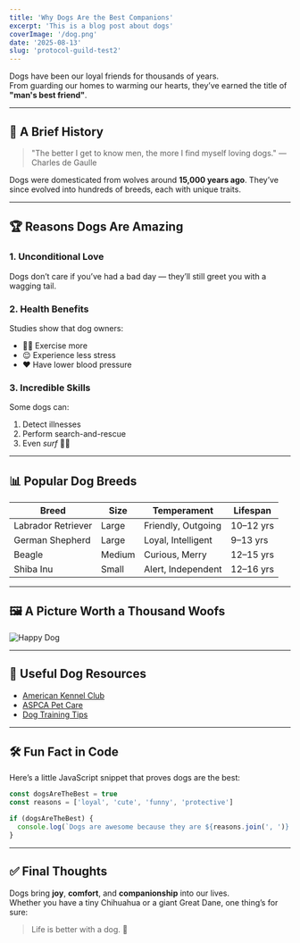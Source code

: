 ```yaml
---
title: 'Why Dogs Are the Best Companions'
excerpt: 'This is a blog post about dogs'
coverImage: '/dog.png'
date: '2025-08-13'
slug: 'protocol-guild-test2'
---
```


Dogs have been our loyal friends for thousands of years.  
From guarding our homes to warming our hearts, they’ve earned the title of **"man's best friend"**.

---

## 📜 A Brief History

> "The better I get to know men, the more I find myself loving dogs."
> — Charles de Gaulle

Dogs were domesticated from wolves around **15,000 years ago**.
They’ve since evolved into hundreds of breeds, each with unique traits.

---

## 🏆 Reasons Dogs Are Amazing

### 1. **Unconditional Love**

Dogs don’t care if you’ve had a bad day — they’ll still greet you with a wagging tail.

### 2. **Health Benefits**

Studies show that dog owners:

- 🏃‍♂️ Exercise more
- 😌 Experience less stress
- ❤️ Have lower blood pressure

### 3. **Incredible Skills**

Some dogs can:

1. Detect illnesses
2. Perform search-and-rescue
3. Even _surf_ 🏄‍♂️

---

## 📊 Popular Dog Breeds

| Breed              | Size   | Temperament        | Lifespan  |
| ------------------ | ------ | ------------------ | --------- |
| Labrador Retriever | Large  | Friendly, Outgoing | 10–12 yrs |
| German Shepherd    | Large  | Loyal, Intelligent | 9–13 yrs  |
| Beagle             | Medium | Curious, Merry     | 12–15 yrs |
| Shiba Inu          | Small  | Alert, Independent | 12–16 yrs |

---

## 🖼 A Picture Worth a Thousand Woofs

![Happy Dog](https://images.unsplash.com/photo-1558788353-f76d92427f16)

---

## 🔗 Useful Dog Resources

- [American Kennel Club](https://www.akc.org/)
- [ASPCA Pet Care](https://www.aspca.org/pet-care)
- [Dog Training Tips](https://www.cesarsway.com/)

---

## 🛠 Fun Fact in Code

Here’s a little JavaScript snippet that proves dogs are the best:

```javascript
const dogsAreTheBest = true
const reasons = ['loyal', 'cute', 'funny', 'protective']

if (dogsAreTheBest) {
  console.log(`Dogs are awesome because they are ${reasons.join(', ')}!`)
}
```

---

## ✅ Final Thoughts

Dogs bring **joy**, **comfort**, and **companionship** into our lives.  
Whether you have a tiny Chihuahua or a giant Great Dane, one thing’s for sure:

> Life is better with a dog. 🐾
